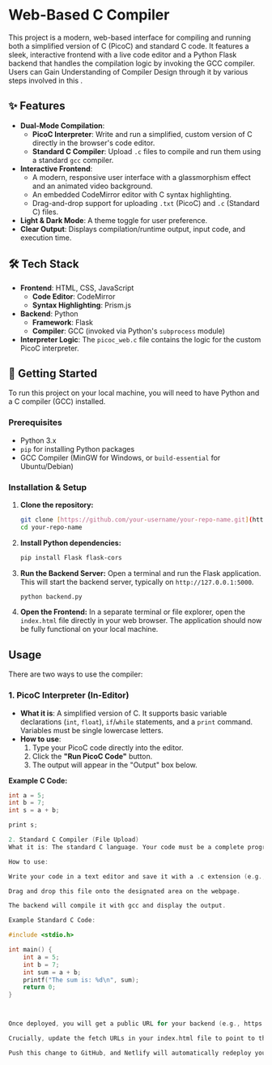 # Web-Based  C Compiler

This project is a modern, web-based interface for compiling and running both a simplified version of C (PicoC) and standard C code. It features a sleek, interactive frontend with a live code editor and a Python Flask backend that handles the compilation logic by invoking the GCC compiler.
Users can Gain Understanding of Compiler Design through it by various steps involved in this .



## ✨ Features

* **Dual-Mode Compilation**:
    * **PicoC Interpreter**: Write and run a simplified, custom version of C directly in the browser's code editor.
    * **Standard C Compiler**: Upload `.c` files to compile and run them using a standard `gcc` compiler.
* **Interactive Frontend**:
    * A modern, responsive user interface with a glassmorphism effect and an animated video background.
    * An embedded CodeMirror editor with C syntax highlighting.
    * Drag-and-drop support for uploading `.txt` (PicoC) and `.c` (Standard C) files.
* **Light & Dark Mode**: A theme toggle for user preference.
* **Clear Output**: Displays compilation/runtime output, input code, and execution time.

## 🛠️ Tech Stack

* **Frontend**: HTML, CSS, JavaScript
    * **Code Editor**: CodeMirror
    * **Syntax Highlighting**: Prism.js
* **Backend**: Python
    * **Framework**: Flask
    * **Compiler**: GCC (invoked via Python's `subprocess` module)
* **Interpreter Logic**: The `picoc_web.c` file contains the logic for the custom PicoC interpreter.

## 🚀 Getting Started

To run this project on your local machine, you will need to have Python and a C compiler (GCC) installed.

### Prerequisites

* Python 3.x
* `pip` for installing Python packages
* GCC Compiler (MinGW for Windows, or `build-essential` for Ubuntu/Debian)

### Installation & Setup

1.  **Clone the repository:**
    ```bash
    git clone [https://github.com/your-username/your-repo-name.git](https://github.com/your-username/your-repo-name.git)
    cd your-repo-name
    ```

2.  **Install Python dependencies:**
    ```bash
    pip install Flask flask-cors
    ```

3.  **Run the Backend Server:**
    Open a terminal and run the Flask application. This will start the backend server, typically on `http://127.0.0.1:5000`.
    ```bash
    python backend.py
    ```

4.  **Open the Frontend:**
    In a separate terminal or file explorer, open the `index.html` file directly in your web browser. The application should now be fully functional on your local machine.

## Usage

There are two ways to use the compiler:

### 1. PicoC Interpreter (In-Editor)

* **What it is**: A simplified version of C. It supports basic variable declarations (`int`, `float`), `if`/`while` statements, and a `print` command. Variables must be single lowercase letters.
* **How to use**:
    1.  Type your PicoC code directly into the editor.
    2.  Click the **"Run PicoC Code"** button.
    3.  The output will appear in the "Output" box below.

**Example C Code:**
```c
int a = 5;
int b = 7;
int s = a + b;

print s;

2. Standard C Compiler (File Upload)
What it is: The standard C language. Your code must be a complete program with a main function.

How to use:

Write your code in a text editor and save it with a .c extension (e.g., my_program.c).

Drag and drop this file onto the designated area on the webpage.

The backend will compile it with gcc and display the output.

Example Standard C Code:

#include <stdio.h>

int main() {
    int a = 5;
    int b = 7;
    int sum = a + b;
    printf("The sum is: %d\n", sum);
    return 0;
}



Once deployed, you will get a public URL for your backend (e.g., https://your-compiler-backend.onrender.com).

Crucially, update the fetch URLs in your index.html file to point to this new public backend URL.

Push this change to GitHub, and Netlify will automatically redeploy your frontend with the correct API endpoint.
